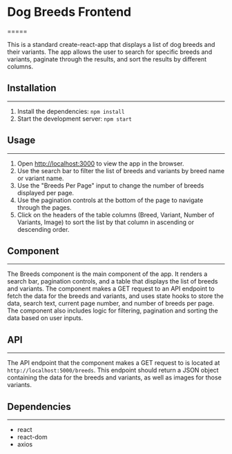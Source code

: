 # Dog Breeds Frontend
=====

This is a standard create-react-app that displays a list of dog breeds and their variants. The app allows the user to search for specific breeds and variants, paginate through the results, and sort the results by different columns.

## Installation
------------

1.  Install the dependencies: `npm install`
2.  Start the development server: `npm start`

## Usage
-----

1.  Open <http://localhost:3000> to view the app in the browser.
2.  Use the search bar to filter the list of breeds and variants by breed name or variant name.
3.  Use the "Breeds Per Page" input to change the number of breeds displayed per page.
4.  Use the pagination controls at the bottom of the page to navigate through the pages.
5.  Click on the headers of the table columns (Breed, Variant, Number of Variants, Image) to sort the list by that column in ascending or descending order.

## Component
---------

The Breeds component is the main component of the app. It renders a search bar, pagination controls, and a table that displays the list of breeds and variants. The component makes a GET request to an API endpoint to fetch the data for the breeds and variants, and uses state hooks to store the data, search text, current page number, and number of breeds per page. The component also includes logic for filtering, pagination and sorting the data based on user inputs.

## API
---

The API endpoint that the component makes a GET request to is located at `http://localhost:5000/breeds`. This endpoint should return a JSON object containing the data for the breeds and variants, as well as images for those variants.

## Dependencies
------------

-   react
-   react-dom
-   axios